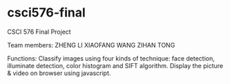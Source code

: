 csci576-final
=============

CSCI 576 Final Project

Team members:
ZHENG LI
XIAOFANG WANG
ZIHAN TONG

Functions:
Classify images using four kinds of technique: face detection, illuminate detection, color histogram and SIFT algorithm.
Display the picture & video on browser using javascript.
